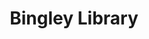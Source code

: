 ---
Name: Bingley Library
Area: Bingley
Address: 5 Rise Shopping Centre, Bingley
Postcode: BD16 1AW
Web: https://www.bradford.gov.uk/libraries/find-your-local-library/bingley-library/
Facebook: 
Lat: 
Lng: 
Member: 'no'
Description: Our great little local library that supports music and musicians
splash: BingleyLibrary.jpg
image-credit: Nigel Bain
internal-link: 
internal-link-text: 
LastUpdated: '2025-06-29'
closed-date: 
title: Bingley Library
permalink: "/venues/bingley_library.html"
layout: venue_page
---